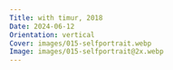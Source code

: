```yaml
---
Title: with timur, 2018
Date: 2024-06-12
Orientation: vertical
Cover: images/015-selfportrait.webp
Image: images/015-selfportrait@2x.webp
---
```

